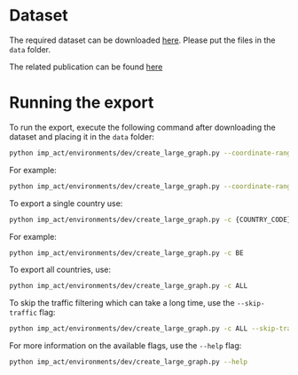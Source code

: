 # Dataset
The required dataset can be downloaded [here](https://data.mendeley.com/datasets/py2zkrb65h/1). Please put the files in the `data` folder.

The related publication can be found [here](https://publica-rest.fraunhofer.de/server/api/core/bitstreams/d4913d12-4cd1-473c-97cd-ed467ad19273/content)

# Running the export
To run the export, execute the following command after downloading the dataset and placing it in the `data` folder:

```bash
python imp_act/environments/dev/create_large_graph.py --coordinate-range {X_min} {X_max} {Y_min} {Y_max}
```

For example:

```bash
python imp_act/environments/dev/create_large_graph.py --coordinate-range 6.5 7.5 50.5 51.5
```

To export a single country use:
```bash
python imp_act/environments/dev/create_large_graph.py -c {COUNTRY_CODE}
```

For example:
```bash
python imp_act/environments/dev/create_large_graph.py -c BE
```

To export all countries, use:

```bash
python imp_act/environments/dev/create_large_graph.py -c ALL
```

To skip the traffic filtering which can take a long time, use the `--skip-traffic` flag:

```bash
python imp_act/environments/dev/create_large_graph.py -c ALL --skip-traffic
```

For more information on the available flags, use the `--help` flag:

```bash
python imp_act/environments/dev/create_large_graph.py --help
```
